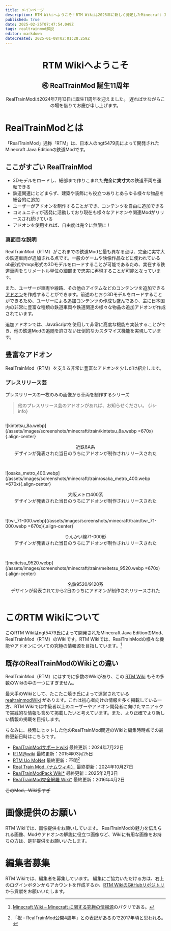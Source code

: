 ```yaml
---
title: メインページ
description: RTM Wikiへようこそ！RTM Wikiは2025年に新しく発足したMinecraft Java Editionの鉄道Mod、RealTrainMod（RTM）のWikiです。このサイトを見ればRealTrainModがわかる！
published: true
date: 2025-02-25T07:47:54.049Z
tags: realtrainmod解説
editor: markdown
dateCreated: 2025-01-08T02:01:28.259Z
---
```


<h1 style="text-align:center">RTM Wikiへようこそ</h1>

<h2 style="text-align:center">㊗ RealTrainMod 誕生11周年</h2>

<p style="text-align:center">
  RealTrainModは2024年7月13日に誕生11周年を迎えました。
  遅ればせながらこの場を借りてお慶び申し上げます。
</p>


<!--
メモ：この辺にRealTrainMod（RTM）を象徴するような画像を一枚
-->

<!--
<blockquote class="twitter-tweet" data-media-max-width="800" data-lang="ja" data-dnt="true"><p lang="ja" dir="ltr"><a href="https://twitter.com/hashtag/RealTrainMod?src=hash&amp;ref_src=twsrc%5Etfw">#RealTrainMod</a> <a href="https://twitter.com/hashtag/Minecraft?src=hash&amp;ref_src=twsrc%5Etfw">#Minecraft</a> <br><br>あなたの街にも<br>自動車、走らせませんか？<br><br>レイアウトデータをUploadしました。<br>HojyoLayoutPack_『NPCCars_HTDemo』 <a href="https://t.co/Ya1LQQHKsP">https://t.co/Ya1LQQHKsP</a><br><br>RTM/H10BM/NPCCarsほか、<br>いくつかの前提Modが必要です。<br><br>（リプライで続く） <a href="https://t.co/QVpI5hywtz">pic.twitter.com/QVpI5hywtz</a></p>&mdash; 宝条みちる@Minecraft (@hojyo_minecraft) <a href="https://twitter.com/hojyo_minecraft/status/1789626066098942406?ref_src=twsrc%5Etfw">2024年5月12日</a></blockquote>
-->
          
# RealTrainModとは
「RealTrainMod」通称「RTM」は、日本人のngt5479氏によって開発されたMinecraft Java Editionの鉄道Modです。

## ここがすごい RealTrainMod
- 3Dモデルをロードし、細部まで作りこまれた**完全に実寸大**の鉄道車両を運転できる
- 鉄道関連にとどまらず、建築や装飾にも役立つありとあらゆる様々な物品を総合的に追加
- ユーザーがアドオンを制作することができ、コンテンツを自由に追加できる
- コミュニティが活発に活動しており現在も様々なアドオンや関連Modがリリースされ続けている
- アドオンを使用すれば、自由度は完全に無限に！

### 真面目な説明
RealTrainMod（RTM）がこれまでの鉄道Modと最も異なる点は、完全に実寸大の鉄道車両が追加される点です。一般のゲームや映像作品などに使われているobj形式やmqo形式の3Dモデルをロードすることが可能であるため、実在する鉄道車両をミリメートル単位の細部まで忠実に再現することが可能となっています。

また、ユーザーが車両や線路、その他のアイテムなどのコンテンツを追加できる[アドオン](/ja/addon-usage)を作成することができます。前述のとおり3Dモデルをロードすることができるため、ユーザーによる追加コンテンツの作成も盛んであり、主に日本国内の非常に豊富な種類の鉄道車両や鉄道関連の様々な物品の追加アドオンが作成されています。

追加アドオンでは、JavaScriptを使用して非常に高度な機能を実装することができ、他の鉄道Modの追随を許さない圧倒的なカスタマイズ機能を実現しています。

## 豊富なアドオン
RealTrainMod（RTM）を支える非常に豊富なアドオンを少しだけ紹介します。
<!--
<blockquote class="twitter-tweet" data-conversation="none" data-lang="ja" data-dnt="true" data-theme="dark"><p lang="ja" dir="ltr">こちらのほうはソリオと比べて、なんだか少しいかめしい見た目になったような気がします……姉妹車なので、そう大きくは変わらないのですが。エンブレム効果でしょうか？ <a href="https://t.co/0AiJqQtqsy">pic.twitter.com/0AiJqQtqsy</a></p>&mdash; 宝条みちる@Minecraft (@hojyo_minecraft) <a href="https://twitter.com/hojyo_minecraft/status/1868287778649485411?ref_src=twsrc%5Etfw">2024年12月15日</a></blockquote>
-->

### プレスリリース芸
プレスリリースの一枚のみの画像から車両を制作するシリーズ
> 他のプレスリリース芸のアドオンがあれば、お知らせください。
{.is-info}
<div style="
            display: flex;
            flex-wrap: wrap;
            justify-content: center;
            align-items: center;
            gap: 16px;
            ">
  <div>
    
  ![kintetsu_8a.webp](/assets/images/screenshots/minecraft/train/kintetsu_8a.webp =670x){.align-center}
  <p style="text-align:center">近鉄8A系<br>デザインが発表された当日のうちにアドオンが制作されリリースされた</p>
  </div>

  <div>
    
  ![osaka_metro_400.webp](/assets/images/screenshots/minecraft/train/osaka_metro_400.webp =670x){.align-center}
  <p style="text-align:center">大阪メトロ400系<br>デザインが発表された当日のうちにアドオンが制作されリリースされた</p>
  </div>

  <div>
    
  ![twr_71-000.webp](/assets/images/screenshots/minecraft/train/twr_71-000.webp =670x){.align-center}
  <p style="text-align:center">りんかい線71-000形<br>デザインが発表された当日のうちにアドオンが制作されリリースされた</p>
  </div>

  <div>
    
  ![meitetsu_9520.webp](/assets/images/screenshots/minecraft/train/meitetsu_9520.webp =670x){.align-center}
  <p style="text-align:center">名鉄9520/9120系<br>デザインが発表されてから2日のうちにアドオンが制作されリリースされた</p>
  </div>
</div>


# このRTM Wikiについて
このRTM Wikiはngt5479氏によって開発されたMinecraft Java EditionのMod、RealTrainMod（RTM）のWikiです。RTM Wikiでは、RealTrainModの様々な機能やアドオンについての究極の情報源を目指しています。[^1]

## 既存のRealTrainModのWikiとの違い
RealTrainMod（RTM）にはすでに多数のWikiがあり、この [RTM Wiki](/ja/home) もその多数のWikiの中の一つにすぎません。

最大手のWikiとして、たこたこ焼き氏によって運営されている [realtrainmodWiki](https://gamerch.com/realtrainmod/) があります。これは初心者向けの情報を多く掲載している一方、RTM Wikiでは中級者以上のユーザーやアドオン開発者に向けたマニアックで実践的な情報も含めて掲載したいと考えています。また、より正確でより新しい情報の掲載を目指します。

ちなみに、検索にヒットした他のRealTrainMod関連のWikiと編集時時点での最終更新日時はこちらです。
* [RealTrainModサポートwiki](https://wikiwiki.jp/rtm-sub/) 最終更新：2024年7月22日
* [RTM@wiki](https://w.atwiki.jp/ngtmods/) 最終更新：2015年03月25日
* [RTM Uo MoNet](http://rtm-uo-monet.wikidot.com/) 最終更新：不明[^2]
* [Real Train Mod（ナムウィキ）](https://namu.wiki/w/Real%20Train%20Mod) 最終更新：2024年10月27日
* [RealTrainModPack Wiki*](https://wikiwiki.jp/rtm-addon/) 最終更新：2025年2月3日
* [RealTrainMod完全網羅 Wiki*](https://wikiwiki.jp/maikurartm/) 最終更新：2016年4月2日

~~このMod、Wiki多すぎ~~

# 画像提供のお願い
RTM Wikiでは、画像提供をお願いしています。
RealTrainModの魅力を伝えられる画像、Modやアドオンの解説に役立つ画像など、Wikiに有用な画像をお持ちの方は、是非提供をお願いいたします。

# 編集者募集
RTM Wikiでは、編集者を募集しています。
編集にご協力いただける方は、右上のログインボタンからアカウントを作成するか、[RTM WikiのGitHubリポジトリ](https://github.com/Builder256/RTM-Wiki) から貢献をお願いいたします。


[^1]: [Minecraft Wiki – Minecraft に関する究極の情報源](https://ja.minecraft.wiki/)のパクリである。
[^2]: 「祝・RealTrainMod公開4周年」との表記があるので2017年頃と思われる。